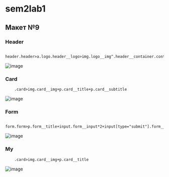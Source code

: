 # sem2lab1

## Макет №9 ##

### Header ###

```
    header.header>a.logo.header__logo>img.logo__img^.header__container.container>nav.header__nav>ul.header__list>.header__item*4>a.header__link^^^ul.pages.header__pages>li.pages__item*2>a.pages__link^^^btn.header__btn.btn
```
![image](https://github.com/Loksifon/sem2lab1/assets/113594760/0c81d2fc-70a4-4b8b-ac2a-8468d867ba88)


### Card ###

```
    .card>img.card__img+p.card__title+p.card__subtitle
```
![image](https://user-images.githubusercontent.com/113594760/223345735-b30a8779-5f76-4255-b5b7-23500e5268d0.png)


### Form ###

```
    form.form>p.form__title+input.form__input*2+input[type="submit"].form__submit
```
![image](https://user-images.githubusercontent.com/113594760/223345775-73159fd3-ae11-409a-b254-b5b239157427.png)


### My ###

```
    .card>img.card__img+p.card__title
```
![image](https://user-images.githubusercontent.com/113594760/223345855-0d13a5d2-c595-4b88-8f68-bb65f0cd40f3.png)
